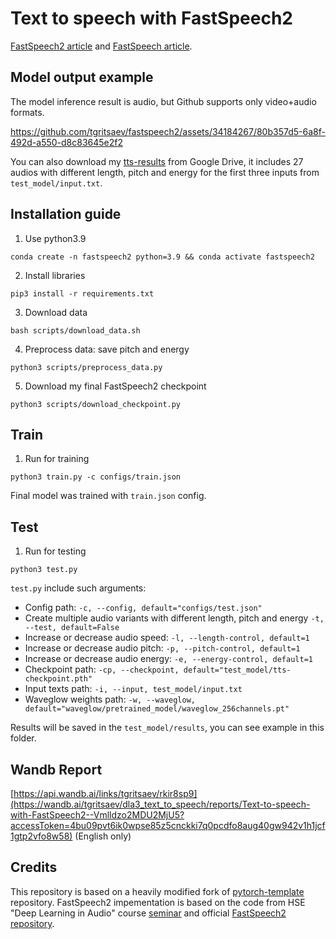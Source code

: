 # Text to speech with FastSpeech2 

[FastSpeech2 article](https://arxiv.org/pdf/2006.04558.pdf) and [FastSpeech article](https://arxiv.org/pdf/1905.09263.pdf).

## Model output example
The model inference result is audio, but Github supports only video+audio formats.

https://github.com/tgritsaev/fastspeech2/assets/34184267/80b357d5-6a8f-492d-a550-d8c83645e2f2

You can also download my [tts-results](https://drive.google.com/drive/folders/1U0REGoBFfei30iCxaMrHEaIx0zVPMSIO?usp=share_link) from Google Drive, it includes 27 audios with different length, pitch and energy for the first three inputs from `test_model/input.txt`.

## Installation guide

1. Use python3.9
```shell
conda create -n fastspeech2 python=3.9 && conda activate fastspeech2
```
2. Install libraries
```shell
pip3 install -r requirements.txt
```
3. Download data
```shell
bash scripts/download_data.sh
```
4. Preprocess data: save pitch and energy
```shell
python3 scripts/preprocess_data.py
```
5. Download my final FastSpeech2 checkpoint
```shell
python3 scripts/download_checkpoint.py
```

## Train 
1. Run for training 
```shell
python3 train.py -c configs/train.json
```
Final model was trained with `train.json` config.

## Test
1. Run for testing
```shell
python3 test.py
```
`test.py` include such arguments:
* Config path: `-c, --config, default="configs/test.json"`
* Create multiple audio variants with different length, pitch and energy `-t, --test, default=False`
* Increase or decrease audio speed: `-l, --length-control, default=1`
* Increase or decrease audio pitch: `-p, --pitch-control, default=1`
* Increase or decrease audio energy: `-e, --energy-control, default=1`
* Checkpoint path: `-cp, --checkpoint, default="test_model/tts-checkpoint.pth"`
* Input texts path: `-i, --input, test_model/input.txt`
* Waveglow weights path: `-w, --waveglow, default="waveglow/pretrained_model/waveglow_256channels.pt"`

Results will be saved in the `test_model/results`, you can see example in this folder.

## Wandb Report

[https://api.wandb.ai/links/tgritsaev/rkir8sp9](https://wandb.ai/tgritsaev/dla3_text_to_speech/reports/Text-to-speech-with-FastSpeech2--Vmlldzo2MDU2MjU5?accessToken=4bu09pvt6ik0wpse85z5cnckki7q0pcdfo8aug40gw942v1h1jcf1gtp2vfo8w58) (English only)

## Credits

This repository is based on a heavily modified fork
of [pytorch-template](https://github.com/victoresque/pytorch-template) repository. 
FastSpeech2 impementation is based on the code from HSE "Deep Learning in Audio" course [seminar](https://github.com/XuMuK1/dla2023/blob/2023/week07/seminar07.ipynb) and official [FastSpeech2 repository](https://github.com/ming024/FastSpeech2).

